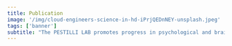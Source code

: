 ```yaml
---
title: Publication
image: '/img/cloud-engineers-science-in-hd-iPrjQEDnNEY-unsplash.jpeg'
tags: ['banner']
subtitle: "The PESTILLI LAB promotes progress in psychological and brain science via the democratization of scientific research, methods, data and infrastructure. We strive to advance societal good by accelerating neuroscientific discovery and education via data-science applications and innovative technology."
---
```

